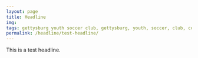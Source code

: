 ```yaml
---
layout: page
title: Headline
img: 
tags: gettysburg youth soccer club, gettysburg, youth, soccer, club, contact
permalink: /headline/test-headline/
---
```

This is a test headline.